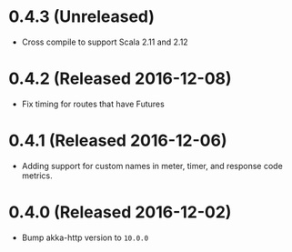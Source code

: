 # 0.4.3 (Unreleased)

- Cross compile to support Scala 2.11 and 2.12

# 0.4.2 (Released 2016-12-08)

- Fix timing for routes that have Futures

# 0.4.1 (Released 2016-12-06)

- Adding support for custom names in meter, timer, and response code metrics.

# 0.4.0 (Released 2016-12-02)

- Bump akka-http version to `10.0.0`
